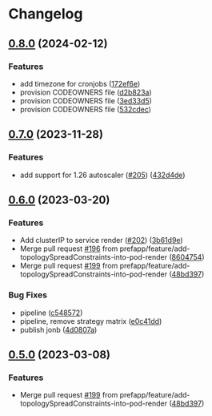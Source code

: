 # Changelog

## [0.8.0](https://github.com/prefapp/prefapp-helm/compare/prefapp-helm-v0.7.0...prefapp-helm-v0.8.0) (2024-02-12)


### Features

* add timezone for cronjobs ([172ef6e](https://github.com/prefapp/prefapp-helm/commit/172ef6e8cd52c3c8a3136ec8a828be6f05da32d6))
* provision CODEOWNERS file ([d2b823a](https://github.com/prefapp/prefapp-helm/commit/d2b823a2bbb36339baacc1bc78442af772c0b968))
* provision CODEOWNERS file ([3ed33d5](https://github.com/prefapp/prefapp-helm/commit/3ed33d54b13b153c3ab86d40c5f7fade28c02826))
* provision CODEOWNERS file ([532cdec](https://github.com/prefapp/prefapp-helm/commit/532cdecb5272a1eb14dce118230d1f73b2fabbdf))

## [0.7.0](https://github.com/prefapp/prefapp-helm/compare/prefapp-helm-v0.6.0...prefapp-helm-v0.7.0) (2023-11-28)


### Features

* add support for 1.26 autoscaler ([#205](https://github.com/prefapp/prefapp-helm/issues/205))  ([432d4de](https://github.com/prefapp/prefapp-helm/commit/432d4de0968cb1c9cd4a2d18cbd68c396bfbc842))

## [0.6.0](https://github.com/prefapp/prefapp-helm/compare/prefapp-helm-v0.5.0...prefapp-helm-v0.6.0) (2023-03-20)


### Features

* Add clusterIP to service render ([#202](https://github.com/prefapp/prefapp-helm/issues/202)) ([3b61d9e](https://github.com/prefapp/prefapp-helm/commit/3b61d9ef15e862879909cc599f47c5564adb0775))
* Merge pull request [#196](https://github.com/prefapp/prefapp-helm/issues/196) from prefapp/feature/add-topologySpreadConstraints-into-pod-render ([8604754](https://github.com/prefapp/prefapp-helm/commit/86047546c28247e024c94c665e3fc252512ebe7c))
* Merge pull request [#199](https://github.com/prefapp/prefapp-helm/issues/199) from prefapp/feature/add-topologySpreadConstraints-into-pod-render ([48bd397](https://github.com/prefapp/prefapp-helm/commit/48bd3970bcb4b491a84c1e779306aacf9f7cf7d9))


### Bug Fixes

* pipeline ([c548572](https://github.com/prefapp/prefapp-helm/commit/c5485724bdaac808c2f317a3390e7fd7d7c3ec9c))
* pipeline, remove strategy matrix ([e0c41dd](https://github.com/prefapp/prefapp-helm/commit/e0c41dd44021366d5a5f3cd0ee3cffa628c6bea5))
* publish jonb ([4d0807a](https://github.com/prefapp/prefapp-helm/commit/4d0807a85739937ddee6509f2451d2185567904c))

## [0.5.0](https://github.com/prefapp/prefapp-helm/compare/prefapp-helm-v0.4.1...prefapp-helm-v0.5.0) (2023-03-08)


### Features

* Merge pull request [#199](https://github.com/prefapp/prefapp-helm/issues/199) from prefapp/feature/add-topologySpreadConstraints-into-pod-render ([48bd397](https://github.com/prefapp/prefapp-helm/commit/48bd3970bcb4b491a84c1e779306aacf9f7cf7d9))
